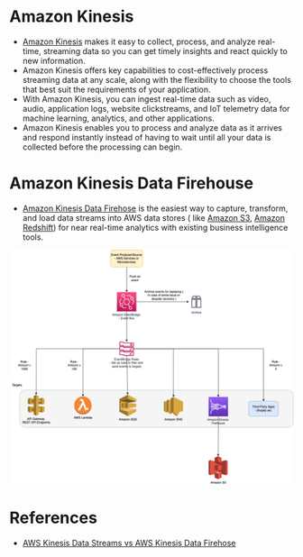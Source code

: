 
# Amazon Kinesis
- [Amazon Kinesis](https://aws.amazon.com/kinesis/) makes it easy to collect, process, and analyze real-time, streaming data so you can get timely insights and react quickly to new information.
- Amazon Kinesis offers key capabilities to cost-effectively process streaming data at any scale, along with the flexibility to choose the tools that best suit the requirements of your application. 
- With Amazon Kinesis, you can ingest real-time data such as video, audio, application logs, website clickstreams, and IoT telemetry data for machine learning, analytics, and other applications. 
- Amazon Kinesis enables you to process and analyze data as it arrives and respond instantly instead of having to wait until all your data is collected before the processing can begin.

# Amazon Kinesis Data Firehouse
- [Amazon Kinesis Data Firehose](https://aws.amazon.com/kinesis/data-firehose/) is the easiest way to capture, transform, and load data streams into AWS data stores ( like [Amazon S3](../7_StorageServices/AmazonS3.md), [Amazon Redshift](../6_DatabaseServices/AmazonRedshift.md)) for near real-time analytics with existing business intelligence tools.

![img.png](assests/eventbridge/EventBridge.png)


# References
- [AWS Kinesis Data Streams vs AWS Kinesis Data Firehose](https://www.whizlabs.com/blog/aws-kinesis-data-streams-vs-aws-kinesis-data-firehose/)